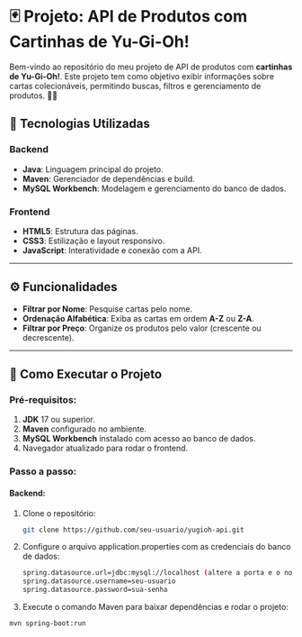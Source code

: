 # 🃏 Projeto: API de Produtos com Cartinhas de Yu-Gi-Oh!

Bem-vindo ao repositório do meu projeto de API de produtos com **cartinhas de Yu-Gi-Oh!**. Este projeto tem como objetivo exibir informações sobre cartas colecionáveis, permitindo buscas, filtros e gerenciamento de produtos. 🚀✨

## 🔮 Tecnologias Utilizadas

### Backend
- **Java**: Linguagem principal do projeto.
- **Maven**: Gerenciador de dependências e build.
- **MySQL Workbench**: Modelagem e gerenciamento do banco de dados.

### Frontend
- **HTML5**: Estrutura das páginas.
- **CSS3**: Estilização e layout responsivo.
- **JavaScript**: Interatividade e conexão com a API.

---

## ⚙️ Funcionalidades

- **Filtrar por Nome**: Pesquise cartas pelo nome.
- **Ordenação Alfabética**: Exiba as cartas em ordem **A-Z** ou **Z-A**.
- **Filtrar por Preço**: Organize os produtos pelo valor (crescente ou decrescente).

---

## 🌌 Como Executar o Projeto

### Pré-requisitos:
1. **JDK** 17 ou superior.
2. **Maven** configurado no ambiente.
3. **MySQL Workbench** instalado com acesso ao banco de dados.
4. Navegador atualizado para rodar o frontend.

### Passo a passo:

#### Backend:
1. Clone o repositório:
   ```bash
   git clone https://github.com/seu-usuario/yugioh-api.git
2. Configure o arquivo application.properties com as credenciais do banco de dados:
   ```bash
   spring.datasource.url=jdbc:mysql://localhost (altere a porta e o nome do banco de dados)
   spring.datasource.username=seu-usuario
   spring.datasource.password=sua-senha
3. Execute o comando Maven para baixar dependências e rodar o projeto:
``` bash
mvn spring-boot:run


